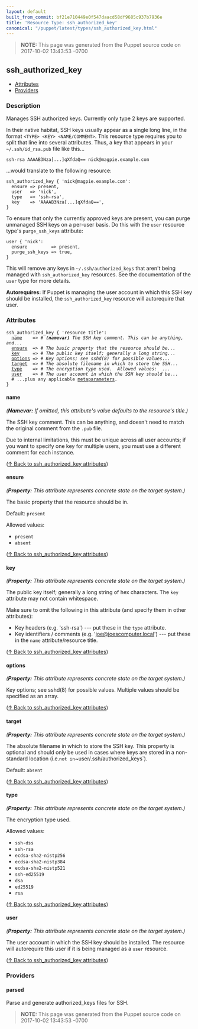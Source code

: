 ```yaml
---
layout: default
built_from_commit: bf21e710449e0f547daacd58df9685c937b7936e
title: 'Resource Type: ssh_authorized_key'
canonical: "/puppet/latest/types/ssh_authorized_key.html"
---
```


> **NOTE:** This page was generated from the Puppet source code on 2017-10-02 13:43:53 -0700

ssh_authorized_key
-----

* [Attributes](#ssh_authorized_key-attributes)
* [Providers](#ssh_authorized_key-providers)

<h3 id="ssh_authorized_key-description">Description</h3>

Manages SSH authorized keys. Currently only type 2 keys are supported.

In their native habitat, SSH keys usually appear as a single long line, in
the format `<TYPE> <KEY> <NAME/COMMENT>`. This resource type requires you
to split that line into several attributes. Thus, a key that appears in
your `~/.ssh/id_rsa.pub` file like this...

    ssh-rsa AAAAB3Nza[...]qXfdaQ== nick@magpie.example.com

...would translate to the following resource:

    ssh_authorized_key { 'nick@magpie.example.com':
      ensure => present,
      user   => 'nick',
      type   => 'ssh-rsa',
      key    => 'AAAAB3Nza[...]qXfdaQ==',
    }

To ensure that only the currently approved keys are present, you can purge
unmanaged SSH keys on a per-user basis. Do this with the `user` resource
type's `purge_ssh_keys` attribute:

    user { 'nick':
      ensure         => present,
      purge_ssh_keys => true,
    }

This will remove any keys in `~/.ssh/authorized_keys` that aren't being
managed with `ssh_authorized_key` resources. See the documentation of the
`user` type for more details.

**Autorequires:** If Puppet is managing the user account in which this
SSH key should be installed, the `ssh_authorized_key` resource will autorequire
that user.

<h3 id="ssh_authorized_key-attributes">Attributes</h3>

<pre><code>ssh_authorized_key { 'resource title':
  <a href="#ssh_authorized_key-attribute-name">name</a>    =&gt; <em># <strong>(namevar)</strong> The SSH key comment. This can be anything, and...</em>
  <a href="#ssh_authorized_key-attribute-ensure">ensure</a>  =&gt; <em># The basic property that the resource should be...</em>
  <a href="#ssh_authorized_key-attribute-key">key</a>     =&gt; <em># The public key itself; generally a long string...</em>
  <a href="#ssh_authorized_key-attribute-options">options</a> =&gt; <em># Key options; see sshd(8) for possible values...</em>
  <a href="#ssh_authorized_key-attribute-target">target</a>  =&gt; <em># The absolute filename in which to store the SSH...</em>
  <a href="#ssh_authorized_key-attribute-type">type</a>    =&gt; <em># The encryption type used.  Allowed values:  ...</em>
  <a href="#ssh_authorized_key-attribute-user">user</a>    =&gt; <em># The user account in which the SSH key should be...</em>
  # ...plus any applicable <a href="{{puppet}}/metaparameter.html">metaparameters</a>.
}</code></pre>

<h4 id="ssh_authorized_key-attribute-name">name</h4>

_(**Namevar:** If omitted, this attribute's value defaults to the resource's title.)_

The SSH key comment. This can be anything, and doesn't need to match
the original comment from the `.pub` file.

Due to internal limitations, this must be unique across all user accounts;
if you want to specify one key for multiple users, you must use a different
comment for each instance.

([↑ Back to ssh_authorized_key attributes](#ssh_authorized_key-attributes))

<h4 id="ssh_authorized_key-attribute-ensure">ensure</h4>

_(**Property:** This attribute represents concrete state on the target system.)_

The basic property that the resource should be in.

Default: `present`

Allowed values:

* `present`
* `absent`

([↑ Back to ssh_authorized_key attributes](#ssh_authorized_key-attributes))

<h4 id="ssh_authorized_key-attribute-key">key</h4>

_(**Property:** This attribute represents concrete state on the target system.)_

The public key itself; generally a long string of hex characters. The `key`
attribute may not contain whitespace.

Make sure to omit the following in this attribute (and specify them in
other attributes):

* Key headers (e.g. 'ssh-rsa') --- put these in the `type` attribute.
* Key identifiers / comments (e.g. 'joe@joescomputer.local') --- put these in
  the `name` attribute/resource title.

([↑ Back to ssh_authorized_key attributes](#ssh_authorized_key-attributes))

<h4 id="ssh_authorized_key-attribute-options">options</h4>

_(**Property:** This attribute represents concrete state on the target system.)_

Key options; see sshd(8) for possible values. Multiple values
should be specified as an array.

([↑ Back to ssh_authorized_key attributes](#ssh_authorized_key-attributes))

<h4 id="ssh_authorized_key-attribute-target">target</h4>

_(**Property:** This attribute represents concrete state on the target system.)_

The absolute filename in which to store the SSH key. This
property is optional and should only be used in cases where keys
are stored in a non-standard location (i.e.` not in
`~user/.ssh/authorized_keys`).

Default: `absent`

([↑ Back to ssh_authorized_key attributes](#ssh_authorized_key-attributes))

<h4 id="ssh_authorized_key-attribute-type">type</h4>

_(**Property:** This attribute represents concrete state on the target system.)_

The encryption type used.

Allowed values:

* `ssh-dss`
* `ssh-rsa`
* `ecdsa-sha2-nistp256`
* `ecdsa-sha2-nistp384`
* `ecdsa-sha2-nistp521`
* `ssh-ed25519`
* `dsa`
* `ed25519`
* `rsa`

([↑ Back to ssh_authorized_key attributes](#ssh_authorized_key-attributes))

<h4 id="ssh_authorized_key-attribute-user">user</h4>

_(**Property:** This attribute represents concrete state on the target system.)_

The user account in which the SSH key should be installed. The resource
will autorequire this user if it is being managed as a `user` resource.

([↑ Back to ssh_authorized_key attributes](#ssh_authorized_key-attributes))


<h3 id="ssh_authorized_key-providers">Providers</h3>

<h4 id="ssh_authorized_key-provider-parsed">parsed</h4>

Parse and generate authorized_keys files for SSH.




> **NOTE:** This page was generated from the Puppet source code on 2017-10-02 13:43:53 -0700